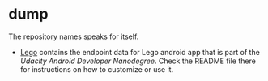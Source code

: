dump
====

The repository names speaks for itself.

* [Lego] contains the endpoint data for Lego android app that is part of the *Udacity Android Developer Nanodegree*. Check the README file there for instructions on how to customize or use it.

    [Lego]: https://github.com/Protino/dump/tree/master/Lego
